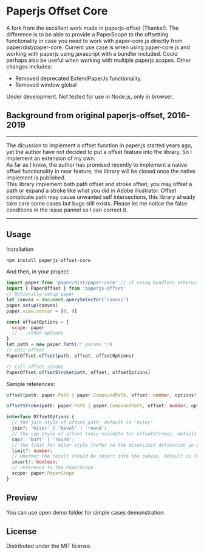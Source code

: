 # Paperjs Offset Core

A fork from the excellent work made in paperjs-offset (Thanks!). The difference is to be able to provide a PaperScope to the offsetting functionality in case you need to work with paper-core.js directly from paper/dist/paper-core. Current use case is when using paper-core.js and working with paperjs using javascript with a bundler included. Could perhaps also be useful when working with multiple paperjs scopes.
Other changes includes:

- Removed deprecated ExtendPaperJs functionality.
- Removed window global

Under development. Not tested for use in Node.js, only in browser.

## Background from original paperjs-offset, 2016-2019
***
The dicussion to implement a offset function in paper.js started years ago, yet the author have not decided to put a offset feature into the library. So I implement an extension of my own.
<br/>As far as I know, the author has promised recently to implement a native offset functionality in near feature, the library will be closed once the native implement is published.
<br/>This library implement both path offset and stroke offset, you may offset a path or expand a stroke like what you did in Adobe illustrator. Offset complicate path may cause unwanted self intersections, this library already take care some cases but bugs still exists. Please let me notice the false conditions in the issue pannel so I can correct it.
***

## Usage
Installation
```sh
npm install paperjs-offset-core
```
And then, in your project:
```javascript
import paper from 'paper/dist/paper-core' // if using bundlers otherwise skip and include in <script>. See demo dir.
import { PaperOffset } from 'paperjs-offset'
// Optionally setup paper
let canvas = document.querySelector('canvas')
paper.setup(canvas)
paper.view.center = [0, 0]

const offsetOptions = {
  scope: paper
  // ...other options
}
let path = new paper.Path(/* params */)
// call offset
PaperOffset.offset(path, offset, offsetOptions)

// call offset stroke
PaperOffset.offsetStroke(path, offset, offsetOptions)
```

Sample references:
```typescript
offset(path: paper.Path | paper.CompoundPath, offset: number, options?: OffsetOptions): paper.Path | paper.CompoundPath

offsetStroke(path: paper.Path | paper.CompoundPath, offset: number, options?: OffsetOptions): paper.Path | paper.CompoundPath

interface OffsetOptions {
  // the join style of offset path, default is 'miter'
  join?: 'miter' | 'bevel' | 'round';
  // the cap style of offset (only validate for offsetStroke), default is 'butt', ('square' will be supported in future)
  cap?: 'butt' | 'round';
  // the limit for miter style (refer to the miterLimit definition in paper)
  limit?: number;
  // whether the result should be insert into the canvas, default is true
  insert?: boolean;
  // reference to the PaperScope
  scope: paper.PaperScope
}
```

## Preview
You can use open demo folder for simple cases demonstration.

## License
Distributed under the MIT license.
